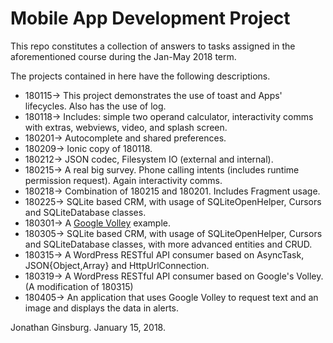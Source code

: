 # Mobile App Development Project
This repo constitutes a collection of answers to tasks assigned in the aforementioned course during the Jan-May 2018 term.

The projects contained in here have the following descriptions.

- 180115-> This project demonstrates the use of toast and Apps' lifecycles. Also has the use of log.
- 180118-> Includes: simple two operand calculator, interactivity comms with extras, webviews, video, and splash screen.
- 180201-> Autocomplete and shared preferences.
- 180209-> Ionic copy of 180118.
- 180212-> JSON codec, Filesystem IO (external and internal).
- 180215-> A real big survey. Phone calling intents (includes runtime permission request). Again interactivity comms.
- 180218-> Combination of 180215 and 180201. Includes Fragment usage.
- 180225-> SQLite based CRM, with usage of SQLiteOpenHelper, Cursors and SQLiteDatabase classes.
- 180301-> A [Google Volley](https://developer.android.com/training/volley/index.html) example.
- 180305-> SQLite based CRM, with usage of SQLiteOpenHelper, Cursors and SQLiteDatabase classes, with more advanced entities and CRUD.
- 180315-> A WordPress RESTful API consumer based on AsyncTask, JSON{Object,Array} and HttpUrlConnection.
- 180319-> A WordPress RESTful API consumer based on Google's Volley. (A modification of 180315)
- 180405-> An application that uses Google Volley to request text and an image and displays the data in alerts.

Jonathan Ginsburg. January 15, 2018.
